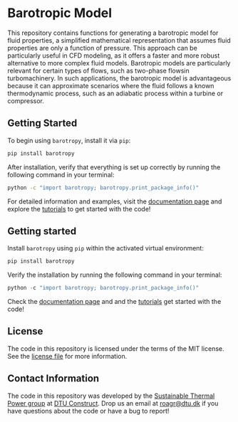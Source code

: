 # Barotropic Model 


This repository contains functions for generating a barotropic model for fluid properties, a simplified mathematical representation that assumes fluid properties are only a function of pressure. This approach can be particularly useful in CFD modeling, as it offers a faster and more robust alternative to more complex fluid models. Barotropic models are particularly relevant for certain types of flows, such as two-phase flowsin turbomachinery. In such applications, the barotropic model is advantageous because it can approximate scenarios where the fluid follows a known thermodynamic process, such as an adiabatic process within a turbine or compressor.


## Getting Started

To begin using `barotropy`, install it via `pip`:

```bash
pip install barotropy
```

After installation, verify that everything is set up correctly by running the following command in your terminal:

```bash
python -c "import barotropy; barotropy.print_package_info()"
```

For detailed information and examples, visit the [documentation page](https://turbo-sim.github.io/barotropy/) and explore the [tutorials](https://turbo-sim.github.io/barotropy/source/tutorials.html) to get started with the code!



## Getting started

Install ``barotropy`` using ``pip`` within the activated virtual environment:

``` bash
pip install barotropy
```


Verify the installation by running the following command in your terminal:

``` python
python -c "import barotropy; barotropy.print_package_info()"

```

Check the [documentation page](https://turbo-sim.github.io/barotropy/) and and the [tutorials](https://turbo-sim.github.io/barotropy/source/tutorials.html) get started with the code!
 

## License
The code in this repository is licensed under the terms of the MIT license. See the [license file](LICENSE.md) for more information.


## Contact Information

The code in this repository was developed by the [Sustainable Thermal Power group](https://thermalpower.dtu.dk/) at [DTU Construct](https://construct.dtu.dk/). Drop us an email at [roagr@dtu.dk](mailto:roagr@dtu.dk) if you have questions about the code or have a bug to report!

